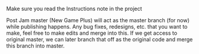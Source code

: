 Make sure you read the Instructions note in the project

Post Jam master  (New Game Plus) will act as the master branch (for now) while publishing happens. Any bug fixes, redesigns, etc. that you want to make, feel free to make edits and merge into this. If we get access to original master, we can later branch that off as the original code and merge this branch into master.
